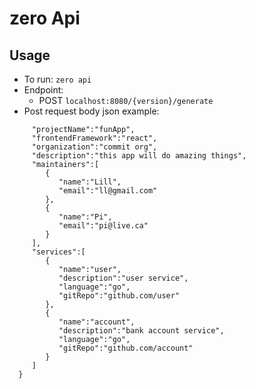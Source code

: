 # zero Api

## Usage
 - To run:
 `zero api`
 - Endpoint:
    - POST `localhost:8080/{version}/generate`
 - Post request body json example:
 ``` {
      "projectName":"funApp",
      "frontendFramework":"react",
      "organization":"commit org",
      "description":"this app will do amazing things",
      "maintainers":[
         {
            "name":"Lill",
            "email":"ll@gmail.com"
         },
         {
            "name":"Pi",
            "email":"pi@live.ca"
         }
      ],
      "services":[
         {
            "name":"user",
            "description":"user service",
            "language":"go",
            "gitRepo":"github.com/user"
         },
         {
            "name":"account",
            "description":"bank account service",
            "language":"go",
            "gitRepo":"github.com/account"
         }
      ]
   }
   ```
